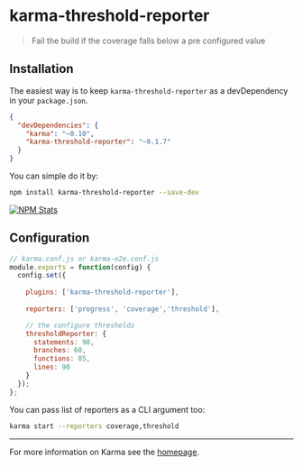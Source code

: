 # karma-threshold-reporter

> Fail the build if the coverage falls below a pre configured value

## Installation

The easiest way is to keep `karma-threshold-reporter` as a devDependency in your `package.json`.
```json
{
  "devDependencies": {
    "karma": "~0.10",
    "karma-threshold-reporter": "~0.1.7"
  }
}
```

You can simple do it by:
```bash
npm install karma-threshold-reporter --save-dev
```

[![NPM Stats](https://nodei.co/npm/karma-threshold-reporter.png?downloads=true)](https://npmjs.org/package/karma-threshold-reporter)

## Configuration

```js
// karma.conf.js or karma-e2e.conf.js
module.exports = function(config) {
  config.set({
  
    plugins: ['karma-threshold-reporter'],
  
    reporters: ['progress', 'coverage','threshold'],

    // the configure thresholds
    thresholdReporter: {
      statements: 90,
      branches: 60,
      functions: 85,
      lines: 90
    }
  });
};
```

You can pass list of reporters as a CLI argument too:
```bash
karma start --reporters coverage,threshold
```

----

For more information on Karma see the [homepage].

[homepage]: http://karma-runner.github.com
